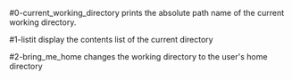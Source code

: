 #0-current_working_directory prints the absolute path name of the current working directory.

#1-listit display the contents list of the current directory

#2-bring_me_home changes the working directory to the user's home directory
